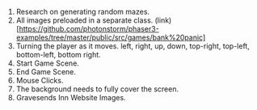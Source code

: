 1. Research on generating random mazes.
2. All images preloaded in a separate class. (link)[https://github.com/photonstorm/phaser3-examples/tree/master/public/src/games/bank%20panic]
3. Turning the player as it moves. left, right, up, down, top-right, top-left, bottom-left, bottom right.
4. Start Game Scene.
5. End Game Scene.
6. Mouse Clicks.
7. The background needs to fully cover the screen.
8. Gravesends Inn Website Images.
